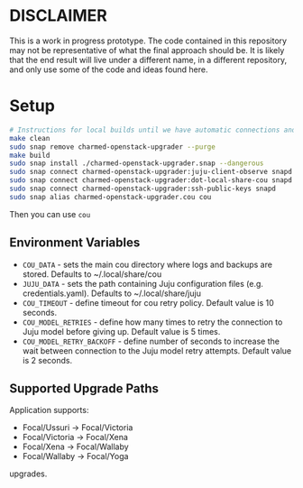 # DISCLAIMER

This is a work in progress prototype. The code contained in this repository
may not be representative of what the final approach should be.
It is likely that the end result will live under a different name, in a
different repository, and only use some of the code and ideas found here.

# Setup

```bash
# Instructions for local builds until we have automatic connections and alias
make clean
sudo snap remove charmed-openstack-upgrader --purge
make build
sudo snap install ./charmed-openstack-upgrader.snap --dangerous
sudo snap connect charmed-openstack-upgrader:juju-client-observe snapd
sudo snap connect charmed-openstack-upgrader:dot-local-share-cou snapd
sudo snap connect charmed-openstack-upgrader:ssh-public-keys snapd
sudo snap alias charmed-openstack-upgrader.cou cou
```

Then you can use ```cou```

## Environment Variables

- `COU_DATA` - sets the main cou directory where logs and backups are stored. Defaults to ~/.local/share/cou
- `JUJU_DATA` - sets the path containing Juju configuration files (e.g. credentials.yaml). Defaults to ~/.local/share/juju
- `COU_TIMEOUT` - define timeout for cou retry policy. Default value is 10 seconds.
- `COU_MODEL_RETRIES` - define how many times to retry the connection to Juju model before giving up. Default value is 5 times.
- `COU_MODEL_RETRY_BACKOFF` - define number of seconds to increase the wait between connection to the Juju model retry attempts. Default value is 2 seconds.

## Supported Upgrade Paths

Application supports:

- Focal/Ussuri -> Focal/Victoria
- Focal/Victoria -> Focal/Xena
- Focal/Xena -> Focal/Wallaby
- Focal/Wallaby -> Focal/Yoga

upgrades.

